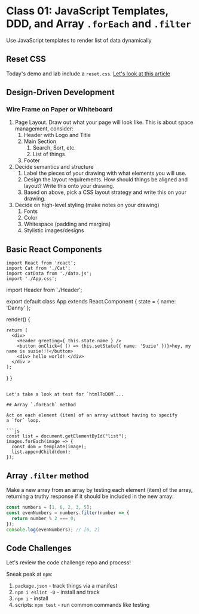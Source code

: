# Class 01: JavaScript Templates, DDD, and Array `.forEach` and `.filter`

Use JavaScript templates to render list of data dynamically

## Reset CSS

Today's demo and lab include a `reset.css`. [Let's look at this article](https://meyerweb.com/eric/tools/css/reset/)

## Design-Driven Development

### Wire Frame on Paper or Whiteboard

1. Page Layout. Draw out what your page will look like. This is about space management, consider:
   1. Header with Logo and Title
   1. Main Section
      1. Search, Sort, etc.
      1. List of things
   1. Footer
1. Decide semantics and structure
   1. Label the pieces of your drawing with what elements you will use.
   1. Design the layout requirements. How should things be aligned and layout? Write this onto your drawing.
   1. Based on above, pick a CSS layout strategy and write this on your drawing.
1. Decide on high-level styling (make notes on your drawing)
   1. Fonts
   1. Color
   1. Whitespace (padding and margins)
   1. Stylistic images/designs

## Basic React Components

```
import React from 'react';
import Cat from './Cat';
import catData from './data.js';
import './App.css';

```

import Header from './Header';

export default class App extends React.Component {
state = { name: 'Danny' };

render() {

    return (
      <div>
        <Header greeting={ this.state.name } />
        <button onClick={ () => this.setState({ name: 'Suzie' })}>hey, my name is suzie!!!</button>
        <div> hello world! </div>
      </div >
    );

}
}

````

Let's take a look at test for `htmlToDOM`...

## Array `.forEach` method

Act on each element (item) of an array without having to specify
a `for` loop.

```js
const list = document.getElementById("list");
images.forEach(image => {
  const dom = template(image);
  list.appendChild(dom);
});
````

## Array `.filter` method

Make a new array from an array by testing each element (item) of the array, returning a truthy response if it should be included in the new array:

```js
const numbers = [1, 6, 2, 3, 5];
const evenNumbers = numbers.filter(number => {
  return number % 2 === 0;
});
console.log(evenNumbers); // [6, 2]
```

## Code Challenges

Let's review the code challenge repo and process!

Sneak peak at `npm`:

1. `package.json` - track things via a manifest
1. `npm i eslint -D` - install and track
1. `npm i` - install
1. scripts: `npm test` - run common commands like testing
